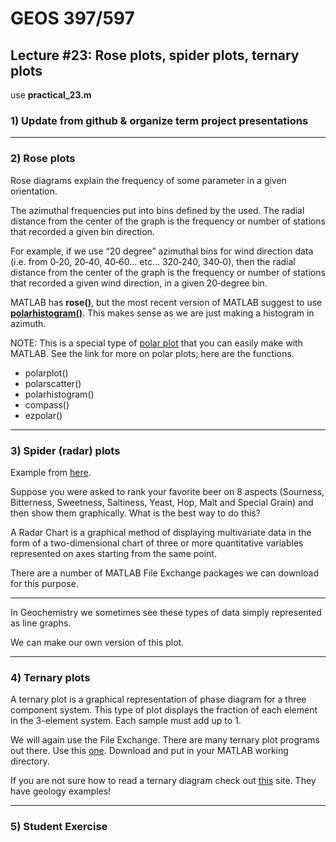 # GEOS 397/597

## Lecture #23: Rose plots, spider plots, ternary plots
use __practical_23.m__

### 1) Update from github & organize term project presentations
---
### 2) Rose plots

Rose diagrams explain the frequency of some parameter in a given orientation.

The azimuthal frequencies put into bins defined by the used. The radial distance from the center of the graph is the frequency or number of stations that recorded a given bin direction.

For example, if we use “20 degree” azimuthal bins for wind direction data (i.e. from 0‐20, 20‐40, 40‐60... etc... 320‐240, 340‐0), then the radial distance from the center of the graph is the frequency or number of stations that recorded a given wind direction, in a given 20‐degree bin.

MATLAB has __rose()__, but the most recent version of MATLAB suggest to use [__polarhistogram()__](https://www.mathworks.com/help/matlab/ref/polarhistogram.html). This makes sense as we are just making a histogram in azimuth.

NOTE: This is a special type of [polar plot](https://www.mathworks.com/help/matlab/polar-plots.html) that you can easily make with MATLAB. See the link for more on polar plots; here are the functions.

* polarplot()
* polarscatter()
* polarhistogram()
* compass()
* ezpolar()
---### 3) Spider (radar) plots

Example from [here](http://www.fusioncharts.com/chart-primers/radar-chart/).

Suppose you were asked to rank your favorite beer on 8 aspects (Sourness, Bitterness, Sweetness, Saltiness, Yeast, Hop, Malt and Special Grain) and then show them graphically. What is the best way to do this?

A Radar Chart is a graphical method of displaying multivariate data in the form of a two-dimensional chart of three or more quantitative variables represented on axes starting from the same point. 

There are a number of MATLAB File Exchange packages we can download for this purpose.

---

In Geochemistry we sometimes see these types of data simply represented as line graphs.

We can make our own version of this plot.

---
### 4) Ternary plots

A ternary plot is a graphical representation of phase diagram for a three component system. This type of plot displays the fraction of each element in the 3-element system. Each sample must add up to 1.

We will again use the File Exchange. There are many ternary plot programs out there. Use this [one](https://www.mathworks.com/matlabcentral/fileexchange/2299-alchemyst-ternplot). Download and put in your MATLAB working directory.

If you are not sure how to read a ternary diagram check out [this](http://csmres.jmu.edu/geollab/Fichter/SedRx/readternary.html) site. They have geology examples!

---
### 5) Student Exercise
